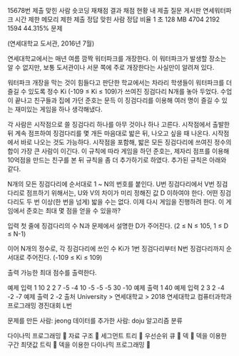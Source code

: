  15678번
제출
맞힌 사람
숏코딩
재채점 결과
채점 현황
내 제출
질문 게시판
연세워터파크
시간 제한	메모리 제한	제출	정답	맞힌 사람	정답 비율
1 초	128 MB	4704	2192	1594	44.315%
문제


(연세대학교 도서관, 2016년 7월)

연세대학교에서는 매년 여름 깜짝 워터파크를 개장한다. 이 워터파크가 발생할 장소는 알 수 없지만, 보통 도서관이나 서문 쪽에 주로 개장한다는 사실만이 알려져 있다.

워터파크 개장을 막는 것이 힘들다고 판단한 학교에서는 차라리 학생들이 워터파크를 더 즐길 수 있도록 정수 Ki (-109 ≤ Ki ≤ 109)가 쓰여진 징검다리 N개를 놓아 두었다. 수업이 끝나고 친구들과 집에 가던 준호는 문득 이 징검다리를 이용해 여러 명이 즐길 수 있는 재미있는 게임을 하나 생각해냈다.

각 사람은 시작점으로 쓸 징검다리 하나를 아무 것이나 하나 고른다.
시작점에서 출발한 뒤 계속 점프하여 징검다리를 몇 개든 마음대로 밟은 뒤, 나오고 싶을 때 나온다. 시작점에서 바로 나오는 것도 가능하다.
시작점을 포함해, 밟은 모든 징검다리에 쓰여진 정수의 합이 가장 큰 사람이 이긴다.
이 규칙에 따라 게임을 하던 준호는, 제자리 점프를 이용해 10억점을 만드는 친구를 본 뒤 규칙을 좀 더 추가하기로 하였다. 추가된 규칙은 아래와 같다.

N개의 모든 징검다리에 순서대로 1 ~ N의 번호를 붙인다. U번 징검다리에서 V번 징검다리로 점프하기 위해서는, U와 V의 차이가 미리 정해진 값 D 이하여야 한다.
어떤 징검다리도 두 번 이상(한 번을 넘게) 밟을 수는 없다.
이제 다시 게임을 진행하려 한다. 이 게임에서 준호는 최대 몇 점을 얻을 수 있을까?

입력
첫 줄에 징검다리의 수 N과 문제에서 설명한 D가 주어진다. (2 ≤ N ≤ 105, 1 ≤ D ≤ N-1)

이어 N개의 정수로, 각 징검다리에 쓰인 수 Ki가 1번 징검다리부터 N번 징검다리까지 순서대로 주어진다. (-109 ≤ Ki ≤ 109)

출력
가능한 최대 점수를 출력한다.

예제 입력 1 
10 2
2 7 -5 -4 10 -5 -5 -5 30 -10
예제 출력 1 
40
예제 입력 2 
3 2
-4 -2 -7
예제 출력 2 
-2
출처
University > 연세대학교 > 2018 연세대학교 컴퓨터과학과 프로그래밍 경진대회 L번

문제를 만든 사람: jeong
데이터를 추가한 사람: doju
알고리즘 분류

다이나믹 프로그래밍 📌
자료 구조 📌
세그먼트 트리 📌
우선순위 큐 📌
덱 📌
덱을 이용한 구간 최댓값 트릭 📌
덱을 이용한 다이나믹 프로그래밍 📌